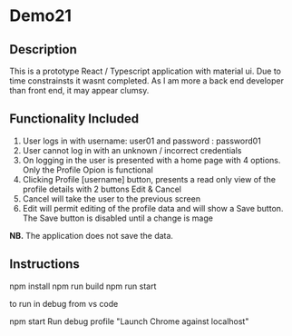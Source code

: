 
# Demo21

## Description

This is a prototype React / Typescript application with material ui. Due to time constrainsts it wasnt completed. As I am 
more a back end developer than front end, it may appear clumsy. 

## Functionality Included

1. User logs in with username: user01 and password : password01
2. User cannot log in with an unknown / incorrect credentials
3. On logging in the user is presented with a home page with 4 options. Only the Profile Opion is functional
4. Clicking Profile [username] button, presents a read only view of the profile details with 2 buttons Edit & Cancel
5. Cancel will take the user to the previous screen
6. Edit will permit editing of the profile data and will show a Save button. The Save button is disabled until a change is mage

**NB.** The application does not save the data.

## Instructions

npm install
npm run build
npm run start

to run in debug from vs code

npm start
Run debug profile "Launch Chrome against localhost"




